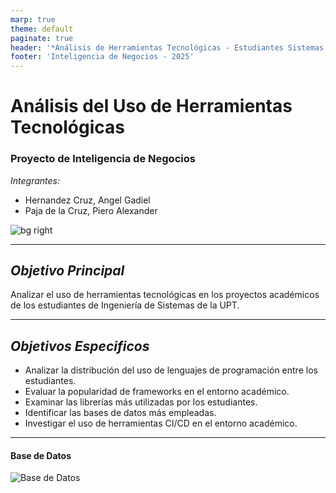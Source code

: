 ```yaml
---
marp: true
theme: default
paginate: true
header: '*Análisis de Herramientas Tecnológicas - Estudiantes Sistemas UPT*'
footer: 'Inteligencia de Negocios - 2025'
---
```


<!-- Página 1: Portada -->
# Análisis del Uso de Herramientas Tecnológicas
### Proyecto de Inteligencia de Negocios
*Integrantes:*  
- Hernandez Cruz, Angel Gadiel  
- Paja de la Cruz, Piero Alexander  

![bg right](./media/logo-upt.png) <!-- Ajusta la ruta de la imagen -->

---

<!-- Página 2: Objetivo Principal -->
## *Objetivo Principal*
Analizar el uso de herramientas tecnológicas en los proyectos académicos de los estudiantes de Ingeniería de Sistemas de la UPT.


---

<!-- Página 3: Objetivos Secundarios -->
## *Objetivos Especificos*  
- Analizar la distribución del uso de lenguajes de programación entre los estudiantes.
- Evaluar la popularidad de frameworks en el entorno académico.
- Examinar las librerías más utilizadas por los estudiantes.
- Identificar las bases de datos más empleadas.
- Investigar el uso de herramientas CI/CD en el entorno académico.

---

#### Base de Datos

![Base de Datos](./media/image.png)

